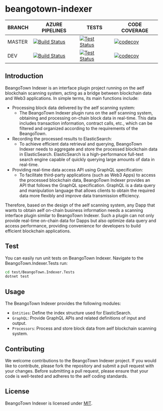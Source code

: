 # beangotown-indexer
BRANCH | AZURE PIPELINES                                                                                                                                                                                                                             | TESTS                                                                                                                                                                                                  | CODE COVERAGE
-------|---------------------------------------------------------------------------------------------------------------------------------------------------------------------------------------------------------------------------------------------|--------------------------------------------------------------------------------------------------------------------------------------------------------------------------------------------------------|--------------
MASTER   | [![Build Status](https://dev.azure.com/BeangoTown/beangotown-indexer/_apis/build/status/beangotown-indexer?branchName=master)](https://dev.azure.com/BeangoTown/beangotown-indexer/_build/latest?definitionId=3&branchName=master) | [![Test Status](https://img.shields.io/azure-devops/tests/BeangoTown/beangotown-indexer/3/master)](https://dev.azure.com/BeangoTown/beangotown-indexer/_build/latest?definitionId=3&branchName=master) | [![codecov](https://codecov.io/github/Beangotown/beangotown-indexer/graph/badge.svg?token=V2WBZENI8E)](https://codecov.io/github/Beangotown/beangotown-indexer)
DEV    | [![Build Status](https://dev.azure.com/BeangoTown/beangotown-indexer/_apis/build/status/beangotown-indexer?branchName=dev)](https://dev.azure.com/BeangoTown/beangotown-indexer/_build/latest?definitionId=3&branchName=dev)   | [![Test Status](https://img.shields.io/azure-devops/tests/BeangoTown/beangotown-indexer/3/dev)](https://dev.azure.com/BeangoTown/beangotown-indexer/_build/latest?definitionId=3&branchName=dev)       |[![codecov](https://codecov.io/github/Beangotown/beangotown-indexer/graph/badge.svg?token=V2WBZENI8E)](https://codecov.io/github/Beangotown/beangotown-indexer)
## Introduction
BeangoTown Indexer is an interface plugin project running on the aelf blockchain scanning system, acting as a bridge between blockchain data and Web3 applications. In simple terms, its main functions include:

- Processing block data delivered by the aelf scanning system:
    - The BeangoTown Indexer plugin runs on the aelf scanning system, obtaining and processing on-chain block data in real-time. This data includes transaction information, contract calls, etc., which can be filtered and organized according to the  requirements of the BeangoTown.
- Recording the processed results to ElasticSearch:
    - To achieve efficient data retrieval and querying, BeangoTown Indexer needs to aggregate and store the processed blockchain data in ElasticSearch. ElasticSearch is a high-performance full-text search engine capable of quickly querying large amounts of data in real-time.
- Providing real-time data access API using GraphQL specification:
    - To facilitate third-party applications (such as Web3 Apps) to access the processed blockchain data, BeangoTown Indexer provides an API that follows the GraphQL specification. GraphQL is a data query and manipulation language that allows clients to obtain the required data more flexibly and improve data transmission efficiency.

Therefore, based on the design of the aelf scanning system, any Dapp that wants to obtain aelf on-chain business information needs a scanning interface plugin similar to BeangoTown Indexer. Such a plugin can not only provide real-time on-chain data for Dapps but also optimize data query and access performance, providing convenience for developers to build efficient blockchain applications.

## Test

You can easily run unit tests on BeangoTown Indexer. Navigate to the BeangoTown.Indexer.Tests run:

```Bash
cd test/BeangoTown.Indexer.Tests
dotnet test
```

## Usage

The BeangoTown Indexer provides the following modules:

- `Entities`: Define the index structure used for ElasticSearch.
- `GraphQL`: Provide GraphQL APIs and related definitions of input and output.
- `Processors`: Process and store block data from aelf blockchain scanning system.

## Contributing

We welcome contributions to the BeangoTown Indexer project. If you would like to contribute, please fork the repository and submit a pull request with your changes. Before submitting a pull request, please ensure that your code is well-tested and adheres to the aelf coding standards.
## License

BeangoTown Indexer is licensed under [MIT](https://github.com/Beangotown/beangotown-indexer/blob/master/LICENSE).

